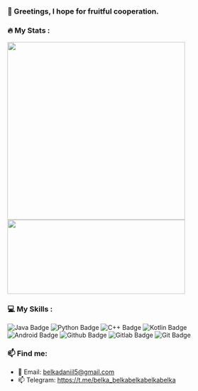 ### :handshake: Greetings, I hope for fruitful cooperation.



### :fire: My Stats :

<img width=400 src="https://github-readme-stats.vercel.app/api?username=BelkovskiDaniil&show_icons=true&theme=github_dark" /> <img height=167 width=400 src="https://github-readme-stats.vercel.app/api/top-langs/?username=BelkovskiDaniil&layout=compact&theme=github_dark" />

### :computer: My Skills :

<div id="badges">
  <img src="https://img.shields.io/badge/Java-ED8B00?style=for-the-badge&logo=openjdk&logoColor=white" alt="Java Badge"/>
  <img src="https://img.shields.io/badge/python-3670A0?style=for-the-badge&logo=python&logoColor=ffdd54" alt="Python Badge"/>
  <img src="https://img.shields.io/badge/C++-00599C?style=flat-square&logo=C%2B%2B&logoColor=white" alt="C++ Badge"/>
  <img src="https://img.shields.io/badge/Kotlin-0095D5?&style=for-the-badge&logo=kotlin&logoColor=white" alt="Kotlin Badge"/>
  <img src="https://img.shields.io/badge/Android-3DDC84?style=for-the-badge&logo=android&logoColor=white" alt="Android Badge"/>
  <img src="https://img.shields.io/badge/GitHub-100000?style=for-the-badge&logo=github&logoColor=white" alt="Github Badge"/>
  <img src="https://img.shields.io/badge/GitLab-330F63?style=for-the-badge&logo=gitlab&logoColor=white" alt="Gitlab Badge"/>
  <img src="https://img.shields.io/badge/GIT-E44C30?style=for-the-badge&logo=git&logoColor=white" alt="Git Badge"/>
</div>

### :mailbox: Find me:

- 📧 Email: belkadaniil5@gmail.com
- 📫 Telegram: [https://t.me/belka_belkabelkabelkabelka
](https://t.me/belka_belkabelkabelkabelka)
